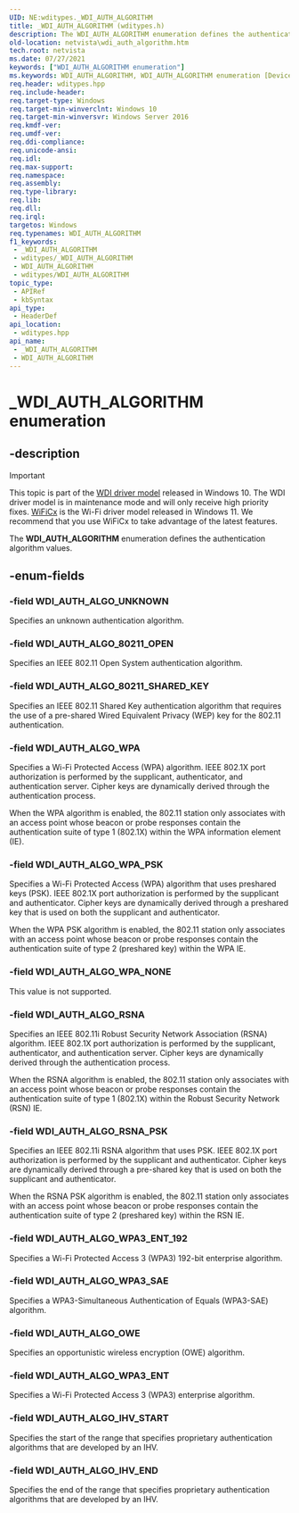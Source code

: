 ```yaml
---
UID: NE:wditypes._WDI_AUTH_ALGORITHM
title: _WDI_AUTH_ALGORITHM (wditypes.h)
description: The WDI_AUTH_ALGORITHM enumeration defines the authentication algorithm values.
old-location: netvista\wdi_auth_algorithm.htm
tech.root: netvista
ms.date: 07/27/2021
keywords: ["WDI_AUTH_ALGORITHM enumeration"]
ms.keywords: WDI_AUTH_ALGORITHM, WDI_AUTH_ALGORITHM enumeration [Device and Driver Installation], _WDI_AUTH_ALGORITHM, WDI_AUTH_ALGO_80211_OPEN, WDI_AUTH_ALGO_80211_SHARED_KEY, WDI_AUTH_ALGO_WPA, WDI_AUTH_ALGO_WPA_PSK, WDI_AUTH_ALGO_WPA_NONE, WDI_AUTH_ALGO_RSNA, WDI_AUTH_ALGO_RSNA_PSK, WDI_AUTH_ALGO_WPA3_ENT_192, WDI_AUTH_ALGO_WPA3_SAE, WDI_AUTH_ALGO_OWE, WDI_AUTH_ALGO_WPA3_ENT, WDI_AUTH_ALGO_IHV_START, WDI_AUTH_ALGO_IHV_END, wditypes/WDI_AUTH_ALGO_80211_OPEN, wditypes/WDI_AUTH_ALGO_80211_SHARED_KEY, wditypes/WDI_AUTH_ALGO_WPA, wditypes/WDI_AUTH_ALGO_WPA_PSK, wditypes/WDI_AUTH_ALGO_WPA_NONE, wditypes/WDI_AUTH_ALGO_RSNA, wditypes/WDI_AUTH_ALGO_RSNA_PSK, wditypes/WDI_AUTH_ALGO_WPA3_ENT_192, wditypes/WDI_AUTH_ALGO_WPA3_SAE, wditypes/WDI_AUTH_ALGO_OWE, wditypes/WDI_AUTH_ALGO_WPA3_ENT, wditypes/WDI_AUTH_ALGO_IHV_START, wditypes/WDI_AUTH_ALGO_IHV_END, netvista.wdi_auth_algorithm, netvista.wifi_auth_algorithm
req.header: wditypes.hpp
req.include-header: 
req.target-type: Windows
req.target-min-winverclnt: Windows 10
req.target-min-winversvr: Windows Server 2016
req.kmdf-ver: 
req.umdf-ver: 
req.ddi-compliance: 
req.unicode-ansi: 
req.idl: 
req.max-support: 
req.namespace: 
req.assembly: 
req.type-library: 
req.lib: 
req.dll: 
req.irql: 
targetos: Windows
req.typenames: WDI_AUTH_ALGORITHM
f1_keywords:
 - _WDI_AUTH_ALGORITHM
 - wditypes/_WDI_AUTH_ALGORITHM
 - WDI_AUTH_ALGORITHM
 - wditypes/WDI_AUTH_ALGORITHM
topic_type:
 - APIRef
 - kbSyntax
api_type:
 - HeaderDef
api_location:
 - wditypes.hpp
api_name:
 - _WDI_AUTH_ALGORITHM
 - WDI_AUTH_ALGORITHM
---
```


# _WDI_AUTH_ALGORITHM enumeration

## -description

> [!IMPORTANT]
> This topic is part of the [WDI driver model](/windows-hardware/drivers/network/wdi-miniport-driver-design-guide) released in Windows 10. The WDI driver model is in maintenance mode and will only receive high priority fixes. [WiFiCx](/windows-hardware/drivers/netcx/wifi-wdf-class-extension-wificx) is the Wi-Fi driver model released in Windows 11. We recommend that you use WiFiCx to take advantage of the latest  features.

The **WDI_AUTH_ALGORITHM** enumeration defines the authentication algorithm values.

## -enum-fields

### -field WDI_AUTH_ALGO_UNKNOWN

Specifies an unknown authentication algorithm.

### -field WDI_AUTH_ALGO_80211_OPEN

Specifies an IEEE 802.11 Open System authentication algorithm.

### -field WDI_AUTH_ALGO_80211_SHARED_KEY

Specifies an IEEE 802.11 Shared Key authentication algorithm that requires the use of a pre-shared Wired Equivalent Privacy (WEP) key for the 802.11 authentication.

### -field WDI_AUTH_ALGO_WPA

Specifies a Wi-Fi Protected Access (WPA) algorithm. IEEE 802.1X port authorization is performed by the supplicant, authenticator, and authentication server. Cipher keys are dynamically derived through the authentication process. 

When the WPA algorithm is enabled, the 802.11 station only associates with an access point whose beacon or probe responses contain the authentication suite of type 1 (802.1X) within the WPA information element (IE).

### -field WDI_AUTH_ALGO_WPA_PSK

Specifies a Wi-Fi Protected Access (WPA) algorithm that uses preshared keys (PSK). IEEE 802.1X port authorization is performed by the supplicant and authenticator. Cipher keys are dynamically derived through a preshared key that is used on both the supplicant and authenticator. 

When the WPA PSK algorithm is enabled, the 802.11 station only associates with an access point whose beacon or probe responses contain the authentication suite of type 2 (preshared key) within the WPA IE.

### -field WDI_AUTH_ALGO_WPA_NONE

This value is not supported.

### -field WDI_AUTH_ALGO_RSNA

Specifies an IEEE 802.11i Robust Security Network Association (RSNA) algorithm. IEEE 802.1X port authorization is performed by the supplicant, authenticator, and authentication server. Cipher keys are dynamically derived through the authentication process. 

When the RSNA algorithm is enabled, the 802.11 station only associates with an access point whose beacon or probe responses contain the authentication suite of type 1 (802.1X) within the Robust Security Network (RSN) IE.

### -field WDI_AUTH_ALGO_RSNA_PSK

Specifies an IEEE 802.11i RSNA algorithm that uses PSK. IEEE 802.1X port authorization is performed by the supplicant and authenticator. Cipher keys are dynamically derived through a pre-shared key that is used on both the supplicant and authenticator. 

When the RSNA PSK algorithm is enabled, the 802.11 station only associates with an access point whose beacon or probe responses contain the authentication suite of type 2 (preshared key) within the RSN IE.

### -field WDI_AUTH_ALGO_WPA3_ENT_192

Specifies a Wi-Fi Protected Access 3 (WPA3) 192-bit enterprise algorithm.

### -field WDI_AUTH_ALGO_WPA3_SAE

Specifies a WPA3-Simultaneous Authentication of Equals (WPA3-SAE) algorithm.

### -field WDI_AUTH_ALGO_OWE

Specifies an opportunistic wireless encryption (OWE) algorithm.

### -field WDI_AUTH_ALGO_WPA3_ENT

Specifies a Wi-Fi Protected Access 3 (WPA3) enterprise algorithm.

### -field WDI_AUTH_ALGO_IHV_START

Specifies the start of the range that specifies proprietary authentication algorithms that are developed by an IHV.

### -field WDI_AUTH_ALGO_IHV_END

Specifies the end of the range that specifies proprietary authentication algorithms that are developed by an IHV.
